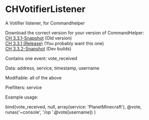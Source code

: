 CHVotifierListener
==================

A Votifier listener, for Commandhelper

Download the correct version for your version of CommandHelper:
<br>[CH 3.3.1-Snapshot](https://letsbuild.net/jenkins/job/CHVotifierListener/1/) (Old version)
<br>[CH 3.3.1 (Release)](https://letsbuild.net/jenkins/job/CHVotifierListener/2/) (You probably want this one)
<br>[CH 3.3.2-Snapshot](https://letsbuild.net/jenkins/job/CHVotifierListener/lastSuccessfulBuild/) (Dev builds)

Contains one event: vote_received

Data: address, service, timestamp, username

Modifiable: all of the above

Prefilters: service

Example usage:

bind(vote_received, null, array(service: 'PlanetMinecraft'), @vote,
  runas('~console', '/op '.@vote[username])
)
